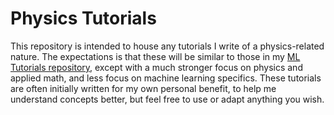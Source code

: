 # Physics Tutorials

This repository is intended to house any tutorials I write of a physics-related nature. The expectations is that these will be similar to those in my [ML Tutorials repository](https://github.com/rkingery/ml_tutorials), except with a much stronger focus on physics and applied math, and less focus on machine learning specifics. These tutorials are often initially written for my own personal benefit, to help me understand concepts better, but feel free to use or adapt anything you wish.
